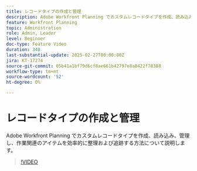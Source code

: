 ```yaml
---
title: レコードタイプの作成と管理
description: Adobe Workfront Planning でカスタムレコードタイプを作成、読み込み、管理し、作業関連のアイテムを効率的に整理および追跡する方法について説明します。
feature: Workfront Planning
topic: Administration
role: Admin, Leader
level: Beginner
doc-type: Feature Video
duration: 348
last-substantial-update: 2025-02-27T00:00:00Z
jira: KT-17274
source-git-commit: 05b41a1bf79d6cf8ae661b42797e8a8422f78388
workflow-type: tm+mt
source-wordcount: '52'
ht-degree: 0%

---
```



# レコードタイプの作成と管理

Adobe Workfront Planning でカスタムレコードタイプを作成、読み込み、管理し、作業関連のアイテムを効率的に整理および追跡する方法について説明します。

>[!VIDEO](https://video.tv.adobe.com/v/3448085/?learn=on&enablevpops&captions=jpn)
